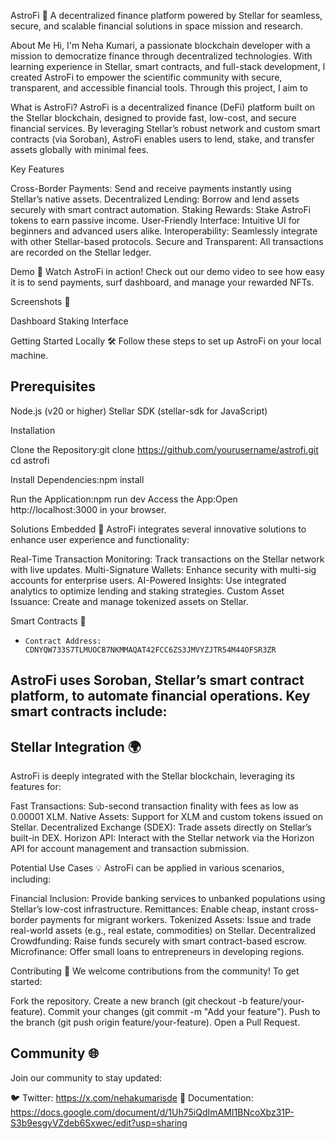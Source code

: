 AstroFi 🌌
A decentralized finance platform powered by Stellar for seamless, secure, and scalable financial solutions in space mission and research.


About Me 
Hi, I'm Neha Kumari, a passionate blockchain developer with a mission to democratize finance through decentralized technologies. With learning experience in Stellar, smart contracts, and full-stack development, I created AstroFi to empower the scientific community with secure, transparent, and accessible financial tools. Through this project, I  aim to 

What is AstroFi?
AstroFi is a decentralized finance (DeFi) platform built on the Stellar blockchain, designed to provide fast, low-cost, and secure financial services. By leveraging Stellar’s robust network and custom smart contracts (via Soroban), AstroFi enables users to lend, stake, and transfer assets globally with minimal fees.

Key Features 

Cross-Border Payments: Send and receive payments instantly using Stellar’s native assets.
Decentralized Lending: Borrow and lend assets securely with smart contract automation.
Staking Rewards: Stake AstroFi tokens to earn passive income.
User-Friendly Interface: Intuitive UI for beginners and advanced users alike.
Interoperability: Seamlessly integrate with other Stellar-based protocols.
Secure and Transparent: All transactions are recorded on the Stellar ledger.


Demo 🎥
Watch AstroFi in action! Check out our demo video to see how easy it is to send payments, surf dashboard, and manage your rewarded NFTs.

Screenshots 📸


Dashboard
Staking Interface





Getting Started Locally 🛠️
Follow these steps to set up AstroFi on your local machine.

## Prerequisites

Node.js (v20 or higher)
Stellar SDK (stellar-sdk for JavaScript)

Installation

Clone the Repository:git clone https://github.com/yourusername/astrofi.git
cd astrofi

Install Dependencies:npm install

Run the Application:npm run dev
Access the App:Open http://localhost:3000 in your browser.


Solutions Embedded 🧩
AstroFi integrates several innovative solutions to enhance user experience and functionality:

Real-Time Transaction Monitoring: Track transactions on the Stellar network with live updates.
Multi-Signature Wallets: Enhance security with multi-sig accounts for enterprise users.
AI-Powered Insights: Use integrated analytics to optimize lending and staking strategies.
Custom Asset Issuance: Create and manage tokenized assets on Stellar.


Smart Contracts 📜
- `Contract Address: CDNYQW733S7TLMUOCB7NKMMAQAT42FCC6ZS3JMVYZJTR54M44OFSR3ZR `

## AstroFi uses Soroban, Stellar’s smart contract platform, to automate financial operations. Key smart contracts include:

## Stellar Integration 🌍
AstroFi is deeply integrated with the Stellar blockchain, leveraging its features for:

Fast Transactions: Sub-second transaction finality with fees as low as 0.00001 XLM.
Native Assets: Support for XLM and custom tokens issued on Stellar.
Decentralized Exchange (SDEX): Trade assets directly on Stellar’s built-in DEX.
Horizon API: Interact with the Stellar network via the Horizon API for account management and transaction submission.


Potential Use Cases 💡
AstroFi can be applied in various scenarios, including:

Financial Inclusion: Provide banking services to unbanked populations using Stellar’s low-cost infrastructure.
Remittances: Enable cheap, instant cross-border payments for migrant workers.
Tokenized Assets: Issue and trade real-world assets (e.g., real estate, commodities) on Stellar.
Decentralized Crowdfunding: Raise funds securely with smart contract-based escrow.
Microfinance: Offer small loans to entrepreneurs in developing regions.


Contributing 🤝
We welcome contributions from the community! To get started:

Fork the repository.
Create a new branch (git checkout -b feature/your-feature).
Commit your changes (git commit -m "Add your feature").
Push to the branch (git push origin feature/your-feature).
Open a Pull Request.


## Community 🌐
Join our community to stay updated:

🐦 Twitter: https://x.com/nehakumarisde
📖 Documentation: https://docs.google.com/document/d/1Uh75iQdImAMI1BNcoXbz31P-S3b9esgyVZdeb6Sxwec/edit?usp=sharing


